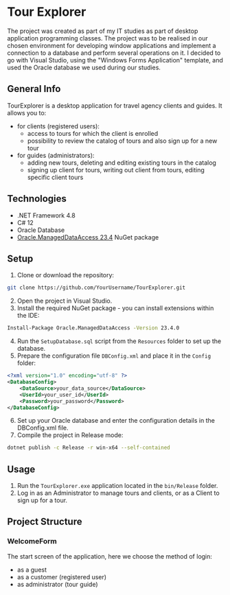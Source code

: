# Tour Explorer
The project was created as part of my IT studies as part of desktop application programming classes. 
The project was to be realised in our chosen environment for developing window applications and implement a connection to a database and perform several operations on it.
I decided to go with Visual Studio, using the "Windows Forms Application" template, and used the Oracle database we used during our studies.

## General Info
TourExplorer is a desktop application for travel agency clients and guides. It allows you to:
- for clients (registered users):
    - access to tours for which the client is enrolled
    - possibility to review the catalog of tours and also sign up for a new tour
- for guides (administrators):
    - adding new tours, deleting and editing existing tours in the catalog
    - signing up client for tours, writing out client from tours, editing specific client tours

## Technologies
- .NET Framework 4.8
- C# 12
- Oracle Database
- [Oracle.ManagedDataAccess 23.4](https://www.nuget.org/packages/Oracle.ManagedDataAccess/23.4.0) NuGet package

## Setup  
1. Clone or download the repository:
```sh
git clone https://github.com/YourUsername/TourExplorer.git
```
2. Open the project in Visual Studio.
3. Install the required NuGet package - you can install extensions within the IDE:
```sh
Install-Package Oracle.ManagedDataAccess -Version 23.4.0
```
4. Run the `SetupDatabase.sql` script from the `Resources` folder to set up the database.
5. Prepare the configuration file `DBConfig.xml` and place it in the `Config` folder:
```xml
<?xml version="1.0" encoding="utf-8" ?>
<DatabaseConfig>
    <DataSource>your_data_source</DataSource>
    <UserId>your_user_id</UserId>
    <Password>your_password</Password>
</DatabaseConfig>
```
6. Set up your Oracle database and enter the configuration details in the DBConfig.xml file.
7. Compile the project in Release mode:
```sh
dotnet publish -c Release -r win-x64 --self-contained
```

## Usage
1. Run the `TourExplorer.exe` application located in the `bin/Release` folder.
2. Log in as an Administrator to manage tours and clients, or as a Client to sign up for a tour.

## Project Structure
### WelcomeForm
The start screen of the application, here we choose the method of login:
- as a guest
- as a customer (registered user)
- as administrator (tour guide)


